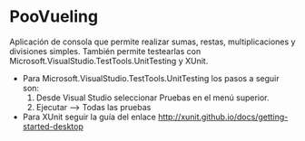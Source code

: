 # PooVueling

Aplicación de consola que permite realizar sumas, restas, multiplicaciones y divisiones simples.
También permite testearlas con Microsoft.VisualStudio.TestTools.UnitTesting y XUnit.

- Para Microsoft.VisualStudio.TestTools.UnitTesting los pasos a seguir son:
	1. Desde Visual Studio seleccionar Pruebas en el menú superior.
	2. Ejecutar --> Todas las pruebas
- Para XUnit seguir la guía del enlace http://xunit.github.io/docs/getting-started-desktop